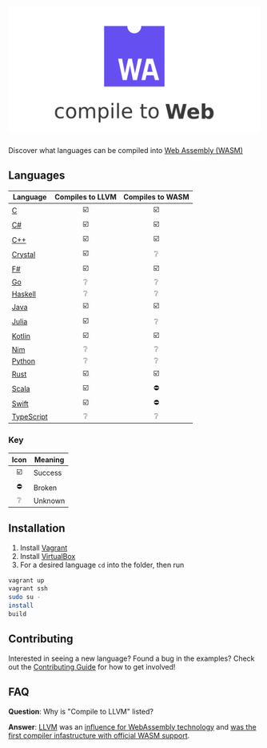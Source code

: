 # ![Compile to Web](compile-to-web.png)

Discover what languages can be compiled into [Web Assembly (WASM)](http://webassembly.org)

## Languages

| Language                  | Compiles to LLVM        | Compiles to WASM        |
|---------------------------|:-----------------------:|:-----------------------:|
| [C](C/)                   | :ballot_box_with_check: | :ballot_box_with_check: |
| [C#](C%23/)               | :ballot_box_with_check: | :ballot_box_with_check: |
| [C++](C++/)               | :ballot_box_with_check: | :ballot_box_with_check: |
| [Crystal](Crystal/)       | :ballot_box_with_check: | :grey_question:         |
| [F#](F%23/)               | :ballot_box_with_check: | :ballot_box_with_check: |
| [Go](Go/)                 | :grey_question:         | :grey_question:         |
| [Haskell](Haskell/)       | :grey_question:         | :grey_question:         |
| [Java](Java/)             | :ballot_box_with_check: | :ballot_box_with_check: |
| [Julia](Julia/)           | :ballot_box_with_check: | :grey_question:         |
| [Kotlin](Kotlin/)         | :ballot_box_with_check: | :ballot_box_with_check: |
| [Nim](Nim/)               | :grey_question:         | :grey_question:         |
| [Python](Python/)         | :grey_question:         | :grey_question:         |
| [Rust](Rust/)             | :ballot_box_with_check: | :ballot_box_with_check: |
| [Scala](Scala/)           | :ballot_box_with_check: | :no_entry:              |
| [Swift](Swift/)           | :ballot_box_with_check: | :no_entry:              |
| [TypeScript](TypeScript/) | :grey_question:         | :grey_question:         |

### Key

| Icon                    | Meaning |
|:-----------------------:|---------|
| :ballot_box_with_check: | Success |
| :no_entry:              | Broken  |
| :grey_question:         | Unknown |

## Installation

1.  Install [Vagrant](https://www.vagrantup.com/downloads.html)
2.  Install [VirtualBox](https://www.virtualbox.org/wiki/Downloads)
3.  For a desired language `cd` into the folder, then run
``` sh
vagrant up
vagrant ssh
sudo su -
install
build
```

## Contributing

Interested in seeing a new language? Found a bug in the examples?
Check out the [Contributing Guide](CONTRIBUTING.md) for how to get involved!

## FAQ

**Question**: Why is "Compile to LLVM" listed?

**Answer**: [LLVM](https://llvm.org/) was an [influence for WebAssembly technology](http://webassembly.org/docs/faq/#why-not-just-use-llvm-bitcode-as-a-binary-format) and [was the first compiler infastructure with official WASM support](http://webassembly.org/docs/faq#which-compilers-can-i-use-to-build-webassembly-programs).
